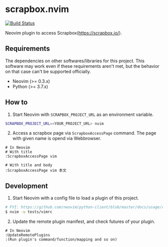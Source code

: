scrapbox.nvim
==================================================

[![Build Status](https://travis-ci.org/FGtatsuro/scrapbox.nvim.svg?branch=master)](https://travis-ci.org/FGtatsuro/scrapbox.nvim)

Neovim plugin to access Scrapbox(<https://scrapbox.io/>).

Requirements
------------

The dependencies on other softwares/libraries for this project. 
This software may work even if these requirements aren't met, but the behavior on that case can't be supported officially.

- Neovim (>= 0.3.x)
- Python (>= 3.7.x)

How to
------

1. Start Neovim with `SCRAPBOX_PROJECT_URL` as an environment variable.

```bash
SCRAPBOX_PROJECT_URL=<YOUR_PROJECT_URL> nvim
```

2. Access a scrapbox page via `ScrapboxAccessPage` command.
   The page with given name is opend via Webbrowser.

```
# In Neovim
# With title
:ScrapboxAccessPage vim

# With title and body
:ScrapboxAccessPage vim 本文
```

Development
-----------

1. Start Neovim with a config file to load a plugin of this project.

```bash
# FYI: https://github.com/neovim/python-client/blob/master/docs/usage/remote-plugins.rst
$ nvim -u tests/vimrc
```

2. Update the remote plugin manifest, and check futures of your plugin.

```
# In Neovim
:UpdateRemotePlugins
:(Run plugin's command/function/mapping and so on)
```
